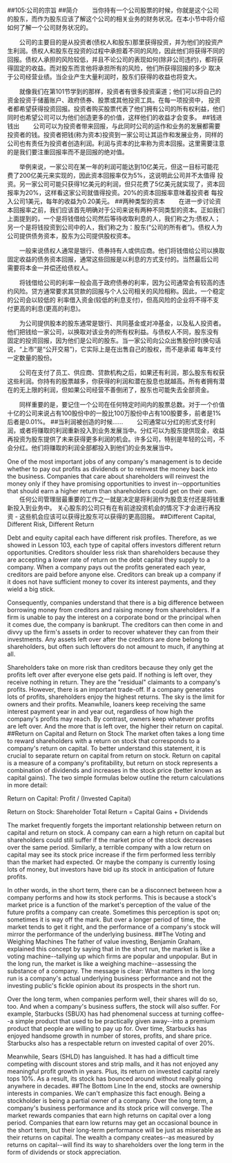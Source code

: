 ##105:公司的宗旨
##简介
　　当你持有一个公司股票的时候，你就是这个公司的股东，而作为股东应该了解这个公司的相关业务的财务状况。在本小节中将介绍如何了解一个公司财务状况的。

　　公司的主要目的是从投资者(债权人和股东)那里获得投资，并为他们的投资产生利润。债权人和股东在投资的过程中承担着不同的风险，因此他们将获得不同的
回报。债权人承担的风险较低，并且不论公司的表现如何(除非公司违约)，都将获得固定的收益。而对股东而言他将承担所有的风险，他们所获得回报的多少
取决于公司经营业绩。当企业产生大量利润时，股东们获得的收益也将变大。

　　就像我们在第101节学到的那样，投资者有很多投资渠道；他们可以将自己的资金投资于储蓄账户、政府债券、股票或其他投资工具。在每一项投资中，
投资者都希望获得投资回报。投资者购买股票代表了他们拥有公司的所有权利益，他们同时也希望公司可以为他们创造更多的价值，这样他们的收益才会变多。
##钱进钱出
　　公司可以为投资者带来回报，与此同时公司的运作和业务的发展都需要投资者的钱。投资者把钱(称为资本)投资到一家公司让其运作和发展业务，同样的
公司也有责任为投资者创造利润。利润与资本的比率称为资本回报。这里需要注意的是我们要注重回报率而不是回报的绝对值。

　　举例来说，一家公司在某一年的利润可能达到10亿美元，但这一目标可能花费了200亿美元来实现的，因此资本回报率仅为5%，这说明此公司并不太值得
投资。另一家公司可能只获得1亿美元的利润，但只花费了5亿美元就实现了，资本回报率为20%，这样看这家公司就值得投资。20%的资本回报率意味着投资者
每投入公司1美元，每年的收益为0.20美元。
##两种类型的资本
　　在进一步讨论资本回报率之前，我们应该首先明确对于公司来说有两种不同类型的资本。正如我们上面提到的，一个是将钱借给公司然后等待收取利息的人，我们称之为:债权人；
另一个是将钱投资到公司中的人，我们称之为：股东(“公司的所有者”)。债权人为公司提供债务资本，股东为公司提供股权资本。

　　一般来说债权人通常是银行、债券持有人或供应商。他们将钱借给公司以换取固定收益的债务资本回报，通常这些回报是以利息的方式支付的。当然最后公司
需要将本金一并偿还给债权人。

　　将钱借给公司的利率一般会高于政府债券的利率，因为公司通常会有较高的违约风险。贷方通常要求其贷款的回报与个人公司相关的风险相称。因此，一个稳定的公司会以较低的
利率借入资金(较低的利息支付)，但高风险的企业将不得不支付更高的利息(更高的利息)。

　　为公司提供股本的股东通常是银行、共同基金或对冲基金，以及私人投资者。他们把钱给一家公司，以换取对该业务的所有权利益。与债权人不同，股东没有
固定的投资回报，因为他们是公司的股东。当一家公司向公众出售股份时(换句话说，“上市”是“公开交易”)，它实际上是在出售自己的股权，而不是承诺
每年支付一定数量的股份。

　　公司在支付了员工、供应商、贷款机构之后，如果还有利润，那么股东有权获这些利润。你持有的股票越多，你获得的利润和潜在股息也就越高。所有者拥有潜在的无上限的利润，但如果公司经营不善倒闭了，股东也可能失去全部资金。

　　同样重要的是，要记住一个公司在任何特定时间内的股票总数。对于一个价值十亿的公司来说占有100股份中的一股比100万股份中占有100股要多，前者是1%后者是0.01%。
##当利润被创造的时候……
　　公司通常以分红的形式支付利润，或者将赚取的利润重新投入到业务发展当中。分红可以为股东提供现金，收益再投资为股东提供了未来获得更多利润的机会。许多公司，特别是年轻的公司，不会分红。他们将赚取的利润全部都投入到他们的业务发展当中。

One of the most important jobs of any company's management is to decide whether to pay out profits as dividends or to 
reinvest the money back into the business. Companies that care about shareholders will reinvest the money only if they 
have promising opportunities to invest in--opportunities that should earn a higher return than shareholders could get 
on their own.
　　任何公司管理层最重要的工作之一就是决定是将利润作为股息支付还是将钱重新投入到业务中。 关心股东的公司只有在有前途投资机会的情况下才会进行再投资 - 这些机会应该可以获得比股东可以获得的更高回报。
##Different Capital, Different Risk, Different Return

Debt and equity capital each have different risk profiles. Therefore, as we showed in Lesson 103, each type of capital 
offers investors different return opportunities. Creditors shoulder less risk than shareholders because they are accepting 
a lower rate of return on the debt capital they supply to a company. When a company pays out the profits generated each 
year, creditors are paid before anyone else. Creditors can break up a company if it does not have sufficient money to 
cover its interest payments, and they wield a big stick. 

Consequently, companies understand that there is a big difference between borrowing money from creditors and raising 
money from shareholders. If a firm is unable to pay the interest on a corporate bond or the principal when it comes due, 
the company is bankrupt. The creditors can then come in and divvy up the firm's assets in order to recover whatever they 
can from their investments. Any assets left over after the creditors are done belong to shareholders, but often such 
leftovers do not amount to much, if anything at all.

Shareholders take on more risk than creditors because they only get the profits left over after everyone else gets paid. 
If nothing is left over, they receive nothing in return. They are the "residual" claimants to a company's profits. 
However, there is an important trade-off. If a company generates lots of profits, shareholders enjoy the highest returns. 
The sky is the limit for owners and their profits. Meanwhile, loaners keep receiving the same interest payment year 
in and year out, regardless of how high the company's profits may reach. By contrast, owners keep whatever profits are 
left over. And the more that is left over, the higher their return on capital.
##Return on Capital and Return on Stock
The market often takes a long time to reward shareholders with a return on stock that corresponds to a company's return 
on capital. To better understand this statement, it is crucial to separate return on capital from return on stock. 
Return on capital is a measure of a company's profitability, but return on stock represents a combination of dividends 
and increases in the stock price (better known as capital gains). The two simple formulas below outline the return 
calculations in more detail:

Return on Capital: Profit / (Invested Capital)

Return on Stock: Shareholder Total Return = Capital Gains + Dividends

The market frequently forgets the important relationship between return on capital and return on stock. A company can 
earn a high return on capital but shareholders could still suffer if the market price of the stock decreases over the 
same period. Similarly, a terrible company with a low return on capital may see its stock price increase if the firm 
performed less terribly than the market had expected. Or maybe the company is currently losing lots of money, but 
investors have bid up its stock in anticipation of future profits.

In other words, in the short term, there can be a disconnect between how a company performs and how its stock performs. 
This is because a stock's market price is a function of the market's perception of the value of the future profits a 
company can create. Sometimes this perception is spot on; sometimes it is way off the mark. But over a longer period 
of time, the market tends to get it right, and the performance of a company's stock will mirror the performance of the 
underlying business.
##The Voting and Weighing Machines
The father of value investing, Benjamin Graham, explained this concept by saying that in the short run, the market is 
like a voting machine--tallying up which firms are popular and unpopular. But in the long run, the market is like a 
weighing machine--assessing the substance of a company. The message is clear: What matters in the long run is a company's 
actual underlying business performance and not the investing public's fickle opinion about its prospects in the short run.

Over the long term, when companies perform well, their shares will do so, too. And when a company's business suffers, 
the stock will also suffer. For example, Starbucks (SBUX) has had phenomenal success at turning coffee--a simple product 
that used to be practically given away--into a premium product that people are willing to pay up for. Over time, Starbucks 
has enjoyed handsome growth in number of stores, profits, and share price. Starbucks also has a respectable return on 
invested capital of over 20%.

Meanwhile, Sears (SHLD) has languished. It has had a difficult time competing with discount stores and strip malls, 
and it has not enjoyed any meaningful profit growth in years. Plus, its return on invested capital rarely tops 10%. 
As a result, its stock has bounced around without really going anywhere in decades.
##The Bottom Line
In the end, stocks are ownership interests in companies. We can't emphasize this fact enough. Being a stockholder is 
being a partial owner of a company.
Over the long term, a company's business performance and its stock price will converge. The market rewards companies 
that earn high returns on capital over a long period. Companies that earn low returns may get an occasional bounce in 
the short term, but their long-term performance will be just as miserable as their returns on capital. The wealth a 
company creates--as measured by returns on capital--will find its way to shareholders over the long term in the form 
of dividends or stock appreciation.
